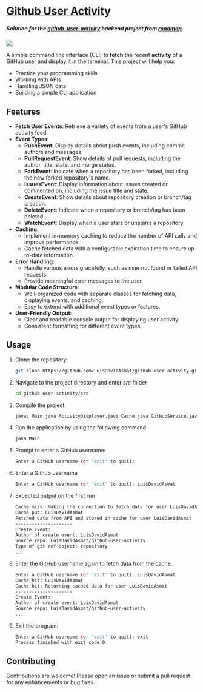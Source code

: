 # [Github User Activity](https://roadmap.sh/projects/github-user-activity)

##### Solution for the [github-user-activity](https://roadmap.sh/projects/github-user-activity) backend project from [roadmap](https://roadmap.sh/).
[![](https://avatars.githubusercontent.com/u/120650344?s=40&v=4)](https://roadmap.sh/)

A simple command line interface (CLI) to **fetch** the recent **activity** of a GitHub user and display it in the terminal. This project will help you:

- Practice your programming skills
- Working with APIs
- Handling JSON data
- Building a simple CLI application

## Features

- **Fetch User Events**: Retrieve a variety of events from a user's GitHub activity feed.
- **Event Types**:
    - **PushEvent**: Display details about push events, including commit authors and messages.
    - **PullRequestEvent**: Show details of pull requests, including the author, title, state, and merge status.
    - **ForkEvent**: Indicate when a repository has been forked, including the new forked repository's name.
    - **IssuesEvent**: Display information about issues created or commented on, including the issue title and state.
    - **CreateEvent**: Show details about repository creation or branch/tag creation.
    - **DeleteEvent**: Indicate when a repository or branch/tag has been deleted.
    - **WatchEvent**: Display when a user stars or unstarrs a repository.
- **Caching**:
    - Implement in-memory caching to reduce the number of API calls and improve performance.
    - Cache fetched data with a configurable expiration time to ensure up-to-date information.
- **Error Handling**:
    - Handle various errors gracefully, such as user not found or failed API requests.
    - Provide meaningful error messages to the user.
- **Modular Code Structure**:
    - Well-organized code with separate classes for fetching data, displaying events, and caching.
    - Easy to extend with additional event types or features.
- **User-Friendly Output**:
    - Clear and readable console output for displaying user activity.
    - Consistent formatting for different event types.

## Usage

1. Clone the repository:
   ```sh
   git clone https://github.com/LuisDavidAsmat/github-user-activity.git
   ```
2. Navigate to the project directory and enter *src* folder
    ```sh
   cd github-user-activity/src
   ```
3. Compile the project
    ```sh
    javac Main.java ActivityDisplayer.java Cache.java GitHubService.java GitHubUserNotFoundException.java
    ```
4. Run the application by using the following command
     ```sh
    java Main
    ```
5. Prompt to enter a GitHub username:
    ```sh
    Enter a GitHub username (or 'exit' to quit): 
    ```
6. Enter a Github username
    ```sh
    Enter a GitHub username (or 'exit' to quit): LuisDavidAsmat
    ```
7. Expected output on the first run
    ```sh
    Cache miss: Making the connection to fetch data for user LuisDavidAsmat
    Cache put: LuisDavidAsmat
    Fetched data from API and stored in cache for user LuisDavidAsmat
    ---------------------
    Create Event:
    Author of create event: LuisDavidAsmat
    Source repo: LuisDavidAsmat/github-user-activity
    Type of git ref object: repository
    ...
    ```
8. Enter the GitHub username again to fetch data from the cache.
    ```sh
    Enter a GitHub username (or 'exit' to quit): LuisDavidAsmat
    Cache hit: LuisDavidAsmat
    Cache hit: Returning cached data for user LuisDavidAsmat
    ---------------------
    Create Event:
    Author of create event: LuisDavidAsmat
    Source repo: LuisDavidAsmat/github-user-activity
    ...
    ```
9. Exit the program:
    ```sh
    Enter a GitHub username (or 'exit' to quit): exit
    Process finished with exit code 0
    ```

## Contributing
Contributions are welcome! Please open an issue or submit a pull request for any enhancements or bug fixes.
